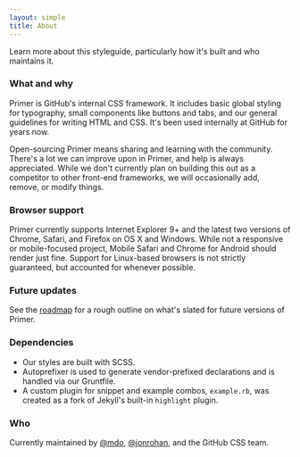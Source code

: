 ```yaml
---
layout: simple
title: About
---
```


Learn more about this styleguide, particularly how it's built and who maintains it.

### What and why

Primer is GitHub's internal CSS framework. It includes basic global styling for typography, small components like buttons and tabs, and our general guidelines for writing HTML and CSS. It's been used internally at GitHub for years now.

Open-sourcing Primer means sharing and learning with the community. There's a lot we can improve upon in Primer, and help is always appreciated. While we don't currently plan on building this out as a competitor to other front-end frameworks, we will occasionally add, remove, or modify things.

### Browser support

Primer currently supports Internet Explorer 9+ and the latest two versions of Chrome, Safari, and Firefox on OS X and Windows. While not a responsive or mobile-focused project, Mobile Safari and Chrome for Android should render just fine. Support for Linux-based browsers is not strictly guaranteed, but accounted for whenever possible.

### Future updates

See the [roadmap](/roadmap) for a rough outline on what's slated for future versions of Primer.

### Dependencies

- Our styles are built with SCSS.
- Autoprefixer is used to generate vendor-prefixed declarations and is handled via our Gruntfile.
- A custom plugin for snippet and example combos, `example.rb`, was created as a fork of Jekyll's built-in `highlight` plugin.

### Who

Currently maintained by [@mdo](https://twitter.com/mdo), [@jonrohan](https://twitter.com/jonrohan), and the GitHub CSS team.
